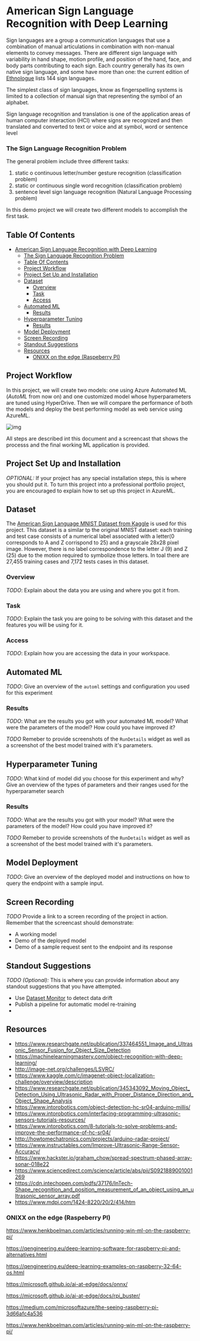 # American Sign Language Recognition with Deep Learning

Sign languages are a group a communication languages that use a combination of manual articulations in combination with non-manual elements to convey messages. There are different sign language with variability in hand shape, motion profile, and position of the hand, face, and body parts contributing to each sign. Each country generally has its own native sign language, and some have more than one: the current edition of [Ethnologue](https://www.ethnologue.com/subgroups/sign-language) lists 144 sign languages.

The simplest class of sign languages, know as fingerspelling systems is limited to a collection of manual sign that representing the symbol of an alphabet.

Sign language recognition and translation is one of the application areas of human computer interaction (HCI) where signs are recognized and then translated and converted to text or voice and at symbol, word or sentence level

### The Sign Language Recognition Problem
The general problem include three different tasks:

1. static o continuous letter/number gesture recognition (classification problem)
2. static or continuous single word recognition (classification problem)
3. sentence level sign language recognition (Natural Language Processing problem)

In this demo project we will create two different models to accomplish  the first task.

## Table Of Contents

- [American Sign Language Recognition with Deep Learning](#american-sign-language-recognition-with-deep-learning)
    - [The Sign Language Recognition Problem](#the-sign-language-recognition-problem)
  - [Table Of Contents](#table-of-contents)
  - [Project Workflow](#project-workflow)
  - [Project Set Up and Installation](#project-set-up-and-installation)
  - [Dataset](#dataset)
    - [Overview](#overview)
    - [Task](#task)
    - [Access](#access)
  - [Automated ML](#automated-ml)
    - [Results](#results)
  - [Hyperparameter Tuning](#hyperparameter-tuning)
    - [Results](#results-1)
  - [Model Deployment](#model-deployment)
  - [Screen Recording](#screen-recording)
  - [Standout Suggestions](#standout-suggestions)
  - [Resources](#resources)
    - [ONIXX on the edge (Raspeberry PI)](#onixx-on-the-edge-raspeberry-pi)

## Project Workflow

In this project, we will create two models: one using Azure Automated ML (_AutoML_ from now on) and one customized model whose hyperparameters are tuned using HyperDrive. Then we will compare the performance of both the models and deploy the best performing model as web service using AzureML.

![img](media/project_workflow.png)

All steps are described int this document and a screencast that shows the processs and the final working ML application is provided.


## Project Set Up and Installation
*OPTIONAL:* If your project has any special installation steps, this is where you should put it. To turn this project into a professional portfolio project, you are encouraged to explain how to set up this project in AzureML.

## Dataset
The [American Sign Language MNIST Dataset from Kaggle](https://www.kaggle.com/datamunge/sign-language-mnist) is used for this project. This dataset is a similar tp the original MNIST dataset:  each training and test case consists of a numerical label associated with a letter(0 corresponds to A and Z corrispond to 25) and a grayscale 28x28 pixel image. However, there is no label correspondence to the letter J (9) and Z (25) due to the motion required to symbolize those letters. In toal there are 27,455 training cases and 7,172 tests cases in this dataset.


### Overview
*TODO*: Explain about the data you are using and where you got it from.

### Task
*TODO*: Explain the task you are going to be solving with this dataset and the features you will be using for it.

### Access
*TODO*: Explain how you are accessing the data in your workspace.

## Automated ML
*TODO*: Give an overview of the `automl` settings and configuration you used for this experiment

### Results
*TODO*: What are the results you got with your automated ML model? What were the parameters of the model? How could you have improved it?

*TODO* Remeber to provide screenshots of the `RunDetails` widget as well as a screenshot of the best model trained with it's parameters.

## Hyperparameter Tuning
*TODO*: What kind of model did you choose for this experiment and why? Give an overview of the types of parameters and their ranges used for the hyperparameter search


### Results
*TODO*: What are the results you got with your model? What were the parameters of the model? How could you have improved it?

*TODO* Remeber to provide screenshots of the `RunDetails` widget as well as a screenshot of the best model trained with it's parameters.

## Model Deployment
*TODO*: Give an overview of the deployed model and instructions on how to query the endpoint with a sample input.

## Screen Recording
*TODO* Provide a link to a screen recording of the project in action. Remember that the screencast should demonstrate:
- A working model
- Demo of the deployed  model
- Demo of a sample request sent to the endpoint and its response

## Standout Suggestions
*TODO (Optional):* This is where you can provide information about any standout suggestions that you have attempted.

- Use [Dataset Monitor](https://docs.microsoft.com/en-us/azure/machine-learning/how-to-monitor-datasets?tabs=python) to detect data drift
- Publish a pipeline for automatic model re-training
- 



## Resources

- https://www.researchgate.net/publication/337464551_Image_and_Ultrasonic_Sensor_Fusion_for_Object_Size_Detection
- https://machinelearningmastery.com/object-recognition-with-deep-learning/
- http://image-net.org/challenges/LSVRC/
- https://www.kaggle.com/c/imagenet-object-localization-challenge/overview/description
- https://www.researchgate.net/publication/345343092_Moving_Object_Detection_Using_Ultrasonic_Radar_with_Proper_Distance_Direction_and_Object_Shape_Analysis
- https://www.intorobotics.com/object-detection-hc-sr04-arduino-millis/
- https://www.intorobotics.com/interfacing-programming-ultrasonic-sensors-tutorials-resources/
- https://www.intorobotics.com/8-tutorials-to-solve-problems-and-improve-the-performance-of-hc-sr04/
- http://howtomechatronics.com/projects/arduino-radar-project/
- https://www.instructables.com/Improve-Ultrasonic-Range-Sensor-Accuracy/
- https://www.hackster.io/graham_chow/spread-spectrum-phased-array-sonar-018e22
- https://www.sciencedirect.com/science/article/abs/pii/S0921889001001269
- https://cdn.intechopen.com/pdfs/37176/InTech-Shape_recognition_and_position_measurement_of_an_object_using_an_ultrasonic_sensor_array.pdf
- https://www.mdpi.com/1424-8220/20/2/414/htm

### ONIXX on the edge (Raspeberry PI)

https://www.henkboelman.com/articles/running-win-ml-on-the-raspberry-pi/

https://qengineering.eu/deep-learning-software-for-raspberry-pi-and-alternatives.html

https://qengineering.eu/deep-learning-examples-on-raspberry-32-64-os.html

https://microsoft.github.io/ai-at-edge/docs/onnx/

https://microsoft.github.io/ai-at-edge/docs/rpi_buster/

https://medium.com/microsoftazure/the-seeing-raspberry-pi-3d66afc4a536

https://www.henkboelman.com/articles/running-win-ml-on-the-raspberry-pi/



